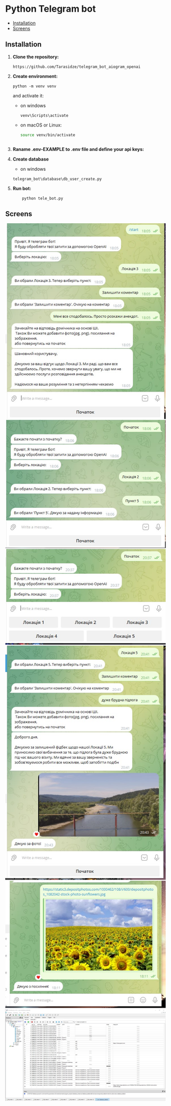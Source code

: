 # Python Telegram bot


- [Installation](#Installation)
- [Screens](#Screens)


## Installation

1. **Clone the repository:**

   ```
   https://github.com/Tarasidze/telegram_bot_aiogram_openai
   ```
2. **Create environment:**
   ```
   python -m venv venv
   ```
      and activate it:
   - on windows
        ```shell
        venv\Scripts\activate 
        ```
   - on macOS or Linux:
        ```bash
        source venv/bin/activate 
        ```
   ```
3. **Raname  .env-EXAMPLE to .env file and define your api keys:**

4. **Create database**
   - on windows
    ```shell
    telegram_bot\database\db_user_create.py
    ```

5. **Run bot:**
    ```shell
        python tele_bot.py 
   ```

## Screens

![Screens](screens/telebot_1.jpg)
![Screens](screens/telebot_2.jpg)
![Screens](screens/telebot_2_1.jpg)
![Screens](screens/telebot_2_2.jpg)
![Screens](screens/telebot_4.jpg)
![Screens](screens/telebot_5.jpg)